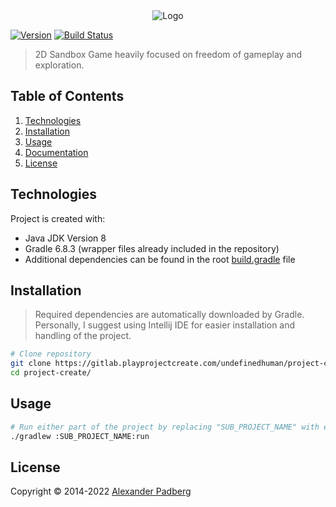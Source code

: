 <div style="text-align:center"><img src="http://playprojectcreate.com/ProjectCreate-Logo.png"  alt="Logo"/></div>

[![Version](https://img.shields.io/badge/version-0.0.0-blue.svg?style=for-the-badge&logo=version)]()
[![Build Status](https://img.shields.io/badge/build-success-brightgreen?style=for-the-badge&logo=jenkins)](http://jenkins.playprojectcreate.com/job/project-create/)

> 2D Sandbox Game heavily focused on freedom of gameplay and exploration.

## Table of Contents
1. [Technologies](#technologies)
2. [Installation](#Installation)
3. [Usage](#usage)
4. [Documentation](#documentation)
5. [License](#license)

## Technologies
Project is created with:
* Java JDK Version 8
* Gradle 6.8.3 (wrapper files already included in the repository)
* Additional dependencies can be found in the root [build.gradle](http://gitlab.playprojectcreate.com/undefinedhuman/project-create/-/blob/main/build.gradle) file

## Installation
> Required dependencies are automatically downloaded by Gradle.
> Personally, I suggest using Intellij IDE for easier installation and handling of the project.

```sh
# Clone repository
git clone https://gitlab.playprojectcreate.com/undefinedhuman/project-create.git
cd project-create/
```

## Usage
```sh
# Run either part of the project by replacing "SUB_PROJECT_NAME" with either "game, editor, server, updater or launcher" to launch the specific sub project
./gradlew :SUB_PROJECT_NAME:run
```

## License

Copyright © 2014-2022 [Alexander Padberg](https://playprojectcreate.com)
